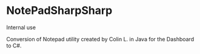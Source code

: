 # NotePadSharpSharp
Internal use

Conversion of Notepad utility created by Colin L. in Java for the Dashboard to C#.
